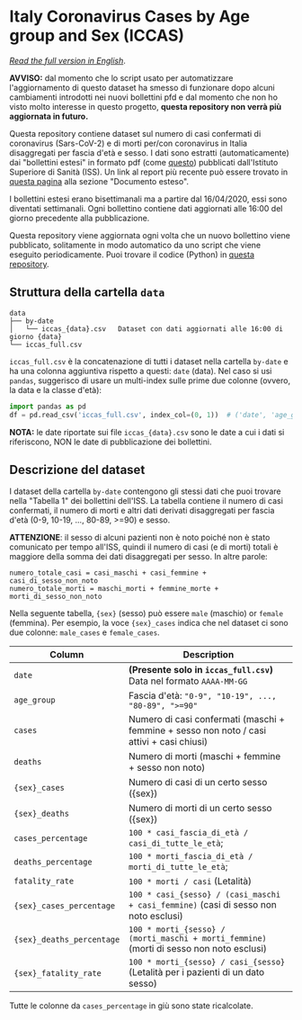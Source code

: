 # Italy Coronavirus Cases by Age group and Sex (ICCAS)

_[Read the full version in English](README.md)_.

**AVVISO:** dal momento che lo script usato per automatizzare l'aggiornamento di
questo dataset ha smesso di funzionare dopo alcuni cambiamenti introdotti nei
nuovi bollettini pfd e dal momento che non ho visto molto interesse in questo 
progetto, **questa repository non verrà più aggiornata in futuro.**

Questa repository contiene dataset sul numero di casi confermati di coronavirus 
(Sars-CoV-2) e di morti per/con coronavirus in Italia disaggregati per fascia 
d'età e sesso. I dati sono estratti (automaticamente) dai "bollettini estesi" 
in formato pdf (come [questo](https://www.epicentro.iss.it/coronavirus/bollettino/Bollettino-sorveglianza-integrata-COVID-19_30-marzo-2020.pdf)) 
pubblicati dall'Istituto Superiore di Sanità (ISS). Un link al report più recente 
può essere trovato in [questa pagina](https://www.epicentro.iss.it/coronavirus/sars-cov-2-sorveglianza-dati)
alla sezione "Documento esteso".

I bollettini estesi erano bisettimanali ma a partire dal 16/04/2020, essi sono 
diventati settimanali. Ogni bollettino contiene dati aggiornati alle 16:00 del 
giorno precedente alla pubblicazione.

Questa repository viene aggiornata ogni volta che un nuovo bollettino viene 
pubblicato, solitamente in modo automatico da uno script che viene eseguito
periodicamente. Puoi trovare il codice (Python) in [questa repository](https://github.com/janLuke/iccas-code).


## Struttura della cartella `data`
```
data
├── by-date                     
│   └── iccas_{data}.csv   Dataset con dati aggiornati alle 16:00 di giorno {data}
└── iccas_full.csv         
```
`iccas_full.csv` è la concatenazione di tutti i dataset nella cartella `by-date` 
e ha una colonna aggiuntiva rispetto a questi: `date` (data).
Nel caso si usi `pandas`, suggerisco di usare un multi-index sulle prime due 
colonne (ovvero, la data e la classe d'età):
```python
import pandas as pd
df = pd.read_csv('iccas_full.csv', index_col=(0, 1))  # ('date', 'age_group')
``` 


**NOTA:** le date riportate sui file `iccas_{data}.csv` sono le date a cui i 
dati si riferiscono, NON le date di pubblicazione dei bollettini.


## Descrizione del dataset
I dataset della cartella `by-date` contengono gli stessi dati che puoi trovare
nella "Tabella 1" dei bollettini dell'ISS. La tabella contiene il numero di casi 
confermati, il numero di morti e altri dati derivati disaggregati per fascia d'età 
(0-9, 10-19, ..., 80-89, >=90) e sesso.

**ATTENZIONE**: il sesso di alcuni pazienti non è noto poiché non è stato 
comunicato per tempo all'ISS, quindi il numero di casi (e di morti) totali è 
maggiore della somma dei dati disaggregati per sesso. In altre parole:
``` 
numero_totale_casi = casi_maschi + casi_femmine + casi_di_sesso_non_noto
numero_totale_morti = maschi_morti + femmine_morte + morti_di_sesso_non_noto
```

Nella seguente tabella, `{sex}` (sesso) può essere `male` (maschio) or `female` 
(femmina). Per esempio, la voce `{sex}_cases` indica che nel dataset ci sono due
colonne: `male_cases` e `female_cases`.

| Column                    | Description                                                                                  |
|---------------------------|----------------------------------------------------------------------------------------------|
| `date`                    | **(Presente solo in `iccas_full.csv`)** Data nel formato `AAAA-MM-GG`                        |
| `age_group`               | Fascia d'età: `"0-9", "10-19", ..., "80-89", ">=90"`                                         |
| `cases`                   | Numero di casi confermati (maschi + femmine + sesso non noto / casi attivi + casi chiusi) |
| `deaths`                  | Numero di morti (maschi + femmine + sesso non noto)                                       |
| `{sex}_cases`             | Numero di casi di un certo sesso ({sex})                                                     |
| `{sex}_deaths`            | Numero di morti di un certo sesso ({sex})                                                    |
| `cases_percentage`        | `100 * casi_fascia_di_età / casi_di_tutte_le_età`;                                           |
| `deaths_percentage`       | `100 * morti_fascia_di_età / morti_di_tutte_le_età`;                                         |
| `fatality_rate`           | `100 * morti / casi` (Letalità)                                                              |
| `{sex}_cases_percentage`  | `100 * casi_{sesso} / (casi_maschi + casi_femmine)` (casi di sesso non noto esclusi)      |
| `{sex}_deaths_percentage` | `100 * morti_{sesso} / (morti_maschi + morti_femmine)` (morti di sesso non noto esclusi)  | 
| `{sex}_fatality_rate`     | `100 * morti_{sesso} / casi_{sesso}` (Letalità per i pazienti di un dato sesso)              |

Tutte le colonne da `cases_percentage` in giù sono state ricalcolate.